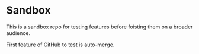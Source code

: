 # Sandbox

This is a sandbox repo for testing features before foisting them on a broader audience. 

First feature of GitHub to test is auto-merge.
